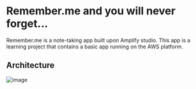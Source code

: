 # Remember.me and you will never forget...
Remember.me is a note-taking app built upon Amplify studio. 
This app is a learning project that contains a basic app running on the AWS platform.

## Architecture
![image](https://user-images.githubusercontent.com/55921680/210206927-34715e99-2c6a-45a8-90af-8d75be18324c.png)
